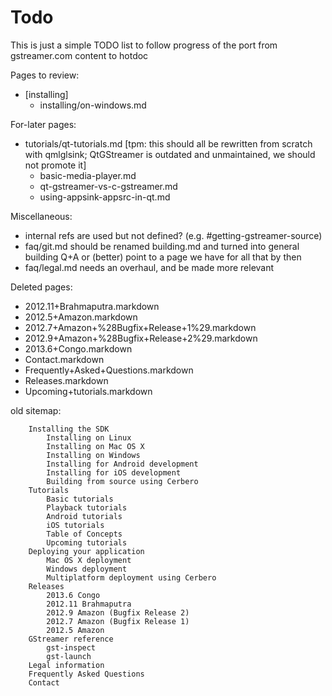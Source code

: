 # Todo

This is just a simple TODO list to follow progress of the port from
gstreamer.com content to hotdoc

Pages to review:
 - [installing]
   - installing/on-windows.md

For-later pages:
 - tutorials/qt-tutorials.md [tpm: this should all be rewritten from scratch with qmlglsink; QtGStreamer is outdated and unmaintained, we should not promote it]
   - basic-media-player.md
   - qt-gstreamer-vs-c-gstreamer.md
   - using-appsink-appsrc-in-qt.md

Miscellaneous:
 - internal refs are used but not defined? (e.g. #getting-gstreamer-source)
 - faq/git.md should be renamed building.md and turned into general
   building Q+A or (better) point to a page we have for all that by then
 - faq/legal.md needs an overhaul, and be made more relevant

Deleted pages:
 - 2012.11+Brahmaputra.markdown
 - 2012.5+Amazon.markdown
 - 2012.7+Amazon+%28Bugfix+Release+1%29.markdown
 - 2012.9+Amazon+%28Bugfix+Release+2%29.markdown
 - 2013.6+Congo.markdown
 - Contact.markdown
 - Frequently+Asked+Questions.markdown
 - Releases.markdown
 - Upcoming+tutorials.markdown


old sitemap:

        Installing the SDK
            Installing on Linux
            Installing on Mac OS X
            Installing on Windows
            Installing for Android development
            Installing for iOS development
            Building from source using Cerbero
        Tutorials
            Basic tutorials
            Playback tutorials
            Android tutorials
            iOS tutorials
            Table of Concepts
            Upcoming tutorials
        Deploying your application
            Mac OS X deployment
            Windows deployment
            Multiplatform deployment using Cerbero
        Releases
            2013.6 Congo
            2012.11 Brahmaputra
            2012.9 Amazon (Bugfix Release 2)
            2012.7 Amazon (Bugfix Release 1)
            2012.5 Amazon
        GStreamer reference
            gst-inspect
            gst-launch
        Legal information
        Frequently Asked Questions
        Contact 
